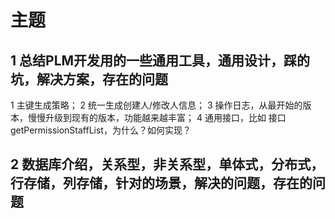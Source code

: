 # 主题
## 1 总结PLM开发用的一些通用工具，通用设计，踩的坑，解决方案，存在的问题
1 主键生成策略；
2 统一生成创建人/修改人信息；
3 操作日志，从最开始的版本，慢慢升级到现有的版本，功能越来越丰富；
4 通用接口，比如 接口 getPermissionStaffList，为什么？如何实现？

## 2 数据库介绍，关系型，非关系型，单体式，分布式，行存储，列存储，针对的场景，解决的问题，存在的问题